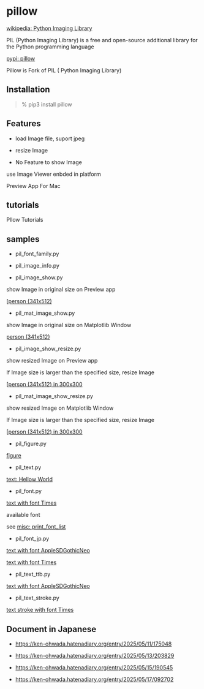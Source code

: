 pillow
===============

[wikipedia: Python Imaging Library](https://en.wikipedia.org/wiki/Python_Imaging_Library)

PIL (Python Imaging Library) is a free and open-source additional library for the Python programming language

[pypi: pillow](https://pypi.org/project/pillow/)

Pillow is Fork of PIL ( Python Imaging Library) 

 ## Installation

> % pip3 install pillow

## Features

- load Image file,  suport jpeg  

 - resize Image

-  No Feature to show Image    

use Image Viewer enbded in platform

Preview App For Mac

## tutorials

Pllow Tutorials

## samples

- pil_font_family.py

- pil_image_info.py

- pil_image_show.py  

show Image in original size on Preview app  

 [[person (341x512)](https://github.com//ohwada/MAC_cpp_Samples/tree/master/MAC_Python_Samples/screenshots/pil_image_show_person.png)  

- pil_mat_image_show.py  

show Image in original size on Matplotlib Window
  
 [person (341x512)](https://github.com//ohwada/MAC_cpp_Samples/tree/master/MAC_Python_Samples/screenshots/pil_mat_image_show_person.png)  

- pil_image_show_resize.py  

show resized Image on Preview app

If Image size is larger than the specified size, resize Image  

 [[person (341x512) in 300x300](https://github.com//ohwada/MAC_cpp_Samples/tree/master/MAC_Python_Samples/screenshots/pil_image_show_resize_person.png)

- pil_mat_image_show_resize.py  

show resized Image on Matplotlib Window

If Image size is larger than the specified size, resize Image  

 [[person (341x512) in 300x300](https://github.com//ohwada/MAC_cpp_Samples/tree/master/MAC_Python_Samples/screenshots/pil_mat_image_show_resize_person.png)

- pil_figure.py  
  
 [figure](https://github.com//ohwada/MAC_cpp_Samples/tree/master/MAC_Python_Samples/result/pil_figure.png)

- pil_text.py  

 [text: Hellow World](https://github.com//ohwada/MAC_cpp_Samples/tree/master/MAC_Python_Samples/result/pil_text.png)

- pil_font.py  

 [text with font Times](https://github.com//ohwada/MAC_cpp_Samples/tree/master/MAC_Python_Samples/result/pil_font_Times.png)

available font  

see  [misc: print_font_list](https://github.com//ohwada/MAC_cpp_Samples/tree/master/MAC_Python_Samples/misc)

- pil_font_jp.py  
  
 [text with font AppleSDGothicNeo](https://github.com//ohwada/MAC_cpp_Samples/tree/master/MAC_Python_Samples/result/pil_font_jp_AppleSDGothicNeo.png)  

 [text with font Times](https://github.com//ohwada/MAC_cpp_Samples/tree/master/MAC_Python_Samples/result/pil_font_jp_Times.png)  

- pil_text_ttb.py

 [text with font AppleSDGothicNeo](https://github.com//ohwada/MAC_cpp_Samples/tree/master/MAC_Python_Samples/result/pil_text_ttb_AppleSDGothicNeo.png)

- pil_text_stroke.py

 [text stroke with font Times](https://github.com//ohwada/MAC_cpp_Samples/tree/master/MAC_Python_Samples/result/pil_text_stroke_Times.png)

## Document in Japanese  

- https://ken-ohwada.hatenadiary.org/entry/2025/05/11/175048  

- https://ken-ohwada.hatenadiary.org/entry/2025/05/13/203829  

- https://ken-ohwada.hatenadiary.org/entry/2025/05/15/190545  

- https://ken-ohwada.hatenadiary.org/entry/2025/05/17/092702  


